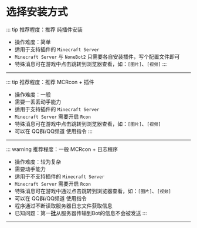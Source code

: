 # 选择安装方式

::: tip 推荐程度：推荐
纯插件安装
- 操作难度：简单
- 适用于支持插件的 `Minecraft Server`
- `Minecraft Server` 与 `NoneBot2` 只需要各自安装插件，写个配置文件即可
- 特殊消息可在游戏中点击跳转到浏览器查看，如：`[图片]`、`[视频]`
  :::

---

::: tip 推荐程度：推荐 
MCRcon + 插件
- 操作难度：一般
- 需要一丢丢动手能力
- 适用于支持插件的 `Minecraft Server`
- `Minecraft Server` 需要开启 `Rcon`
- 特殊消息可在游戏中点击跳转到浏览器查看，如：`[图片]`、`[视频]`
- 可以在 QQ群/QQ频道 使用指令
  :::

---

::: warning 推荐程度：一般
MCRcon + 日志程序
- 操作难度：较为复杂
- 需要动手能力
- 适用于不支持插件的 `Minecraft Server`
- `Minecraft Server` 需要开启 `Rcon`
- 特殊消息可在游戏中通过点击跳转到浏览器查看，如：`[图片]`、`[视频]`
- 可以在 QQ群/QQ频道 使用指令
- 程序通过不断读取服务器日志文件获取信息
- 已知问题：第一**批**从服务器传输到Bot的信息不会被发送
  :::

---
